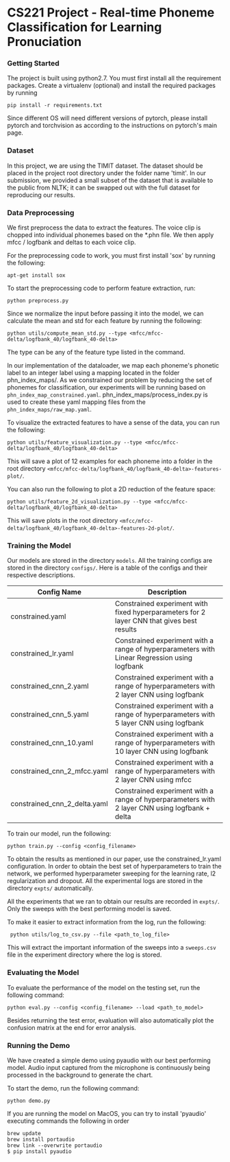 # CS221 Project - Real-time Phoneme Classification for Learning Pronuciation

### Getting Started

The project is built using python2.7.
You must first install all the requirement packages. Create a virtualenv (optional) and install the required packages by running 

``` pip install -r requirements.txt ```

Since different OS will need different versions of pytorch, please install pytorch and torchvision as according to the instructions on pytorch's main page.

### Dataset
In this project, we are using the TIMIT dataset. The dataset should be placed in the project root directory under the folder name 'timit'.
In our submission, we provided a small subset of the dataset that is available to the public from NLTK; it can be swapped out with the full dataset for reproducing our results.

### Data Preprocessing
We first preprocess the data to extract the features. The voice clip is chopped into individual phonemes based on the \*.phn file. We then apply mfcc / logfbank and deltas to each voice clip.

For the preprocessing code to work, you must first install 'sox' by running the following:

``` apt-get install sox ```

To start the preprocessing code to perform feature extraction, run:

``` python preprocess.py ```

Since we normalize the input before passing it into the model, we can calculate the mean and std for each feature by running the following:

``` python utils/compute_mean_std.py --type <mfcc/mfcc-delta/logfbank_40/logfbank_40-delta> ```

The type can be any of the feature type listed in the command.

In our implementation of the dataloader, we map each phoneme's phonetic label to an integer label using a mapping located in the folder phn_index_maps/. As we constrained our problem by reducing the set of phonemes for classification, our experiments will be running based on `phn_index_map_constrained.yaml`. phn_index_maps/process_index.py is used to create these yaml mapping files from the `phn_index_maps/raw_map.yaml`.

To visualize the extracted features to have a sense of the data, you can run the following:

``` python utils/feature_visualization.py --type <mfcc/mfcc-delta/logfbank_40/logfbank_40-delta> ```

This will save a plot of 12 examples for each phoneme into a folder in the root directory `<mfcc/mfcc-delta/logfbank_40/logfbank_40-delta>-features-plot/`.

You can also run the following to plot a 2D reduction of the feature space:

``` python utils/feature_2d_visualization.py --type <mfcc/mfcc-delta/logfbank_40/logfbank_40-delta> ```

This will save plots in the root directory `<mfcc/mfcc-delta/logfbank_40/logfbank_40-delta>-features-2d-plot/`.

### Training the Model

Our models are stored in the directory `models`. All the training configs are stored in the directory `configs/`. Here is a table of the configs and their respective descriptions.

Config Name                   | Description
----------------------------- | ---------------------------------------------------------------------------------------------
constrained.yaml              | Constrained experiment with fixed hyperparameters for 2 layer CNN that gives best results
constrained_lr.yaml           | Constrained experiment with a range of hyperparameters with Linear Regression using logfbank
constrained_cnn_2.yaml        | Constrained experiment with a range of hyperparameters with 2 layer CNN using logfbank
constrained_cnn_5.yaml        | Constrained experiment with a range of hyperparameters with 5 layer CNN using logfbank
constrained_cnn_10.yaml       | Constrained experiment with a range of hyperparameters with 10 layer CNN using logfbank
constrained_cnn_2_mfcc.yaml   | Constrained experiment with a range of hyperparameters with 2 layer CNN using mfcc
constrained_cnn_2_delta.yaml  | Constrained experiment with a range of hyperparameters with 2 layer CNN using logfbank + delta

To train our model, run the following:

``` python train.py --config <config_filename> ```

To obtain the results as mentioned in our paper, use the constrained_lr.yaml configuration.
In order to obtain the best set of hyperparameters to train the network, we performed hyperparameter sweeping for the learning rate, l2 regularization and dropout. All the experimental logs are stored in the directory `expts/` automatically.

All the experiments that we ran to obtain our results are recorded in `expts/`. Only the sweeps with the best performing model is saved.

To make it easier to extract information from the log, run the following:

``` python utils/log_to_csv.py --file <path_to_log_file>```

This will extract the important information of the sweeps into a `sweeps.csv` file in the experiment directory where the log is stored.

### Evaluating the Model

To evaluate the performance of the model on the testing set, run the following command:

``` python eval.py --config <config_filename> --load <path_to_model> ```

Besides returning the test error, evaluation will also automatically plot the confusion matrix at the end for error analysis.

### Running the Demo

We have created a simple demo using pyaudio with our best performing model. Audio input captured from the microphone is continuously being processed in the background to generate the chart.

To start the demo, run the following command:

``` python demo.py ```

If you are running the model on MacOS, you can try to install 'pyaudio' executing commands the following in order

~~~~
brew update 
brew install portaudio
brew link --overwrite portaudio
$ pip install pyaudio
~~~~
